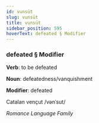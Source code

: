 ```yaml
---
id: vunsüt
slug: vunsüt
title: vunsüt
sidebar_position: 595
hoverText: defeated § Modifier
---
```


### defeated § Modifier

**Verb**: to be defeated

**Noun**: defeatedness/vanquishment

**Modifier**: defeated

Catalan vençut /vənˈsut/

*Romance Language Family*